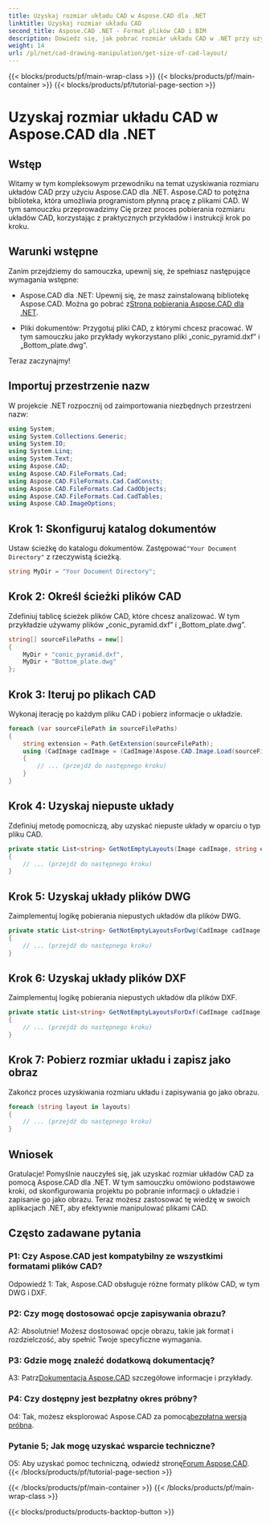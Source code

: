 ```yaml
---
title: Uzyskaj rozmiar układu CAD w Aspose.CAD dla .NET
linktitle: Uzyskaj rozmiar układu CAD
second_title: Aspose.CAD .NET - Format plików CAD i BIM
description: Dowiedz się, jak pobrać rozmiar układu CAD w .NET przy użyciu Aspose.CAD. Postępuj zgodnie z naszym przewodnikiem krok po kroku, aby efektywnie manipulować plikami CAD.
weight: 14
url: /pl/net/cad-drawing-manipulation/get-size-of-cad-layout/
---
```


{{< blocks/products/pf/main-wrap-class >}}
{{< blocks/products/pf/main-container >}}
{{< blocks/products/pf/tutorial-page-section >}}

# Uzyskaj rozmiar układu CAD w Aspose.CAD dla .NET

## Wstęp

Witamy w tym kompleksowym przewodniku na temat uzyskiwania rozmiaru układów CAD przy użyciu Aspose.CAD dla .NET. Aspose.CAD to potężna biblioteka, która umożliwia programistom płynną pracę z plikami CAD. W tym samouczku przeprowadzimy Cię przez proces pobierania rozmiaru układów CAD, korzystając z praktycznych przykładów i instrukcji krok po kroku.

## Warunki wstępne

Zanim przejdziemy do samouczka, upewnij się, że spełniasz następujące wymagania wstępne:

-  Aspose.CAD dla .NET: Upewnij się, że masz zainstalowaną bibliotekę Aspose.CAD. Można go pobrać z[Strona pobierania Aspose.CAD dla .NET](https://releases.aspose.com/cad/net/).

- Pliki dokumentów: Przygotuj pliki CAD, z którymi chcesz pracować. W tym samouczku jako przykłady wykorzystano pliki „conic_pyramid.dxf” i „Bottom_plate.dwg”.

Teraz zaczynajmy!

## Importuj przestrzenie nazw

W projekcie .NET rozpocznij od zaimportowania niezbędnych przestrzeni nazw:

```csharp
using System;
using System.Collections.Generic;
using System.IO;
using System.Linq;
using System.Text;
using Aspose.CAD;
using Aspose.CAD.FileFormats.Cad;
using Aspose.CAD.FileFormats.Cad.CadConsts;
using Aspose.CAD.FileFormats.Cad.CadObjects;
using Aspose.CAD.FileFormats.Cad.CadTables;
using Aspose.CAD.ImageOptions;
```

## Krok 1: Skonfiguruj katalog dokumentów

 Ustaw ścieżkę do katalogu dokumentów. Zastępować`"Your Document Directory"` z rzeczywistą ścieżką.

```csharp
string MyDir = "Your Document Directory";
```

## Krok 2: Określ ścieżki plików CAD

Zdefiniuj tablicę ścieżek plików CAD, które chcesz analizować. W tym przykładzie używamy plików „conic_pyramid.dxf” i „Bottom_plate.dwg”.

```csharp
string[] sourceFilePaths = new[]
{
    MyDir + "conic_pyramid.dxf",
    MyDir + "Bottom_plate.dwg"
};
```

## Krok 3: Iteruj po plikach CAD

Wykonaj iterację po każdym pliku CAD i pobierz informacje o układzie.

```csharp
foreach (var sourceFilePath in sourceFilePaths)
{
    string extension = Path.GetExtension(sourceFilePath);
    using (CadImage cadImage = (CadImage)Aspose.CAD.Image.Load(sourceFilePath))
    {
        // ... (przejdź do następnego kroku)
    }
}
```

## Krok 4: Uzyskaj niepuste układy

Zdefiniuj metodę pomocniczą, aby uzyskać niepuste układy w oparciu o typ pliku CAD.

```csharp
private static List<string> GetNotEmptyLayouts(Image cadImage, string extension)
{
    // ... (przejdź do następnego kroku)
}
```

## Krok 5: Uzyskaj układy plików DWG

Zaimplementuj logikę pobierania niepustych układów dla plików DWG.

```csharp
private static List<string> GetNotEmptyLayoutsForDwg(CadImage cadImage)
{
    // ... (przejdź do następnego kroku)
}
```

## Krok 6: Uzyskaj układy plików DXF

Zaimplementuj logikę pobierania niepustych układów dla plików DXF.

```csharp
private static List<string> GetNotEmptyLayoutsForDxf(CadImage cadImage)
{
    // ... (przejdź do następnego kroku)
}
```

## Krok 7: Pobierz rozmiar układu i zapisz jako obraz

Zakończ proces uzyskiwania rozmiaru układu i zapisywania go jako obrazu.

```csharp
foreach (string layout in layouts)
{
    // ... (przejdź do następnego kroku)
}
```

## Wniosek

Gratulacje! Pomyślnie nauczyłeś się, jak uzyskać rozmiar układów CAD za pomocą Aspose.CAD dla .NET. W tym samouczku omówiono podstawowe kroki, od skonfigurowania projektu po pobranie informacji o układzie i zapisanie go jako obrazu. Teraz możesz zastosować tę wiedzę w swoich aplikacjach .NET, aby efektywnie manipulować plikami CAD.

## Często zadawane pytania

### P1: Czy Aspose.CAD jest kompatybilny ze wszystkimi formatami plików CAD?

Odpowiedź 1: Tak, Aspose.CAD obsługuje różne formaty plików CAD, w tym DWG i DXF.

### P2: Czy mogę dostosować opcje zapisywania obrazu?

A2: Absolutnie! Możesz dostosować opcje obrazu, takie jak format i rozdzielczość, aby spełnić Twoje specyficzne wymagania.

### P3: Gdzie mogę znaleźć dodatkową dokumentację?

 A3: Patrz[Dokumentacja Aspose.CAD](https://reference.aspose.com/cad/net/) szczegółowe informacje i przykłady.

### P4: Czy dostępny jest bezpłatny okres próbny?

 O4: Tak, możesz eksplorować Aspose.CAD za pomocą[bezpłatna wersja próbna](https://releases.aspose.com/).

### Pytanie 5; Jak mogę uzyskać wsparcie techniczne?

 O5: Aby uzyskać pomoc techniczną, odwiedź stronę[Forum Aspose.CAD](https://forum.aspose.com/c/cad/19).
{{< /blocks/products/pf/tutorial-page-section >}}

{{< /blocks/products/pf/main-container >}}
{{< /blocks/products/pf/main-wrap-class >}}

{{< blocks/products/products-backtop-button >}}
